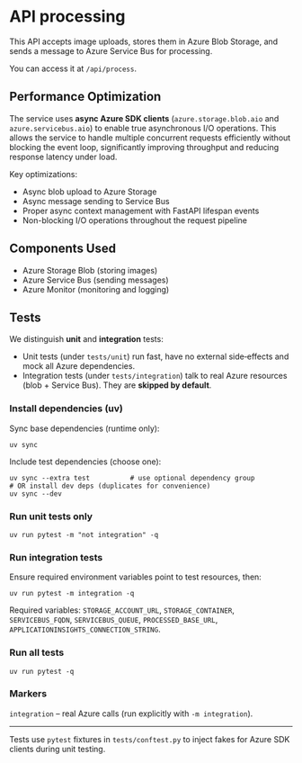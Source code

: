 # API processing

This API accepts image uploads, stores them in Azure Blob Storage, and sends a message to Azure Service Bus for processing.

You can access it at `/api/process`.

## Performance Optimization

The service uses **async Azure SDK clients** (`azure.storage.blob.aio` and `azure.servicebus.aio`) to enable true asynchronous I/O operations. This allows the service to handle multiple concurrent requests efficiently without blocking the event loop, significantly improving throughput and reducing response latency under load.

Key optimizations:
- Async blob upload to Azure Storage
- Async message sending to Service Bus
- Proper async context management with FastAPI lifespan events
- Non-blocking I/O operations throughout the request pipeline

## Components Used
- Azure Storage Blob (storing images)
- Azure Service Bus (sending messages)
- Azure Monitor (monitoring and logging)

## Tests
We distinguish **unit** and **integration** tests:

- Unit tests (under `tests/unit`) run fast, have no external side‑effects and mock all Azure dependencies.
- Integration tests (under `tests/integration`) talk to real Azure resources (blob + Service Bus). They are **skipped by default**.

### Install dependencies (uv)
Sync base dependencies (runtime only):
```
uv sync
```
Include test dependencies (choose one):
```
uv sync --extra test          # use optional dependency group
# OR install dev deps (duplicates for convenience)
uv sync --dev
```

### Run unit tests only
```
uv run pytest -m "not integration" -q
```

### Run integration tests
Ensure required environment variables point to test resources, then:
```
uv run pytest -m integration -q
```

Required variables: `STORAGE_ACCOUNT_URL`, `STORAGE_CONTAINER`, `SERVICEBUS_FQDN`, `SERVICEBUS_QUEUE`, `PROCESSED_BASE_URL`, `APPLICATIONINSIGHTS_CONNECTION_STRING`.

### Run all tests
```
uv run pytest -q
```

### Markers
`integration` – real Azure calls (run explicitly with `-m integration`).

---
Tests use `pytest` fixtures in `tests/conftest.py` to inject fakes for Azure SDK clients during unit testing.

